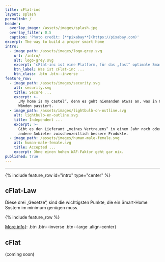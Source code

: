 ```yaml
---
title: cFlat-inc
layout: splash
permalink: /
header:
  overlay_image: /assets/images/splash.jpg
  overlay_filter: 0.5
  caption: 'Photo credit: [**pixabay**](https://pixabay.com)'
excerpt: The way to build a proper smart home
intro:
  - image_path: /assets/images/logo-grey.svg
    url: /intro/
    alt: logo-grey.svg
    excerpt: 'cFlat-inc ist eine Platform, für das „fast“ optimale Smart-Home System'
    btn_label: Was ist cFlat-inc ...
    btn_class: .btn .btn--inverse
feature_row:
  - image_path: /assets/images/security.svg
    alt: security.svg
    title: Secure ...
    excerpt: >-
      „My home is my castel“, denn es geht niemanden etwas an, was in meinen "4"
      Wänden passiert.
  - image_path: /assets/images/lightbulb-on-outline.svg
    alt: lightbulb-on-outline.svg
    title: Independent ...
    excerpt: >-
      Gibt es den Lieferant „meines Vertrauens“ in einem Jahr noch oder haben
      andere Anbieter zwischenzeitlich bessere Produkte.
  - image_path: /assets/images/human-male-female.svg
    alt: human-male-female.svg
    title: Accepted ...
    excerpt: Ohne einen hohen WAF-Faktor geht gar nix.
published: true
---
```

<p></p>

---

{% include feature_row id="intro" type="center" %}

## cFlat-Law

Diese drei „Gesetze“, sind die wichtigsten Punkte, die ein Smart-Home System im minimum genügen muss.

{% include feature_row %}

[More info](/law){: .btn .btn--inverse .btn--large .align-center}

## cFlat

(coming soon)
